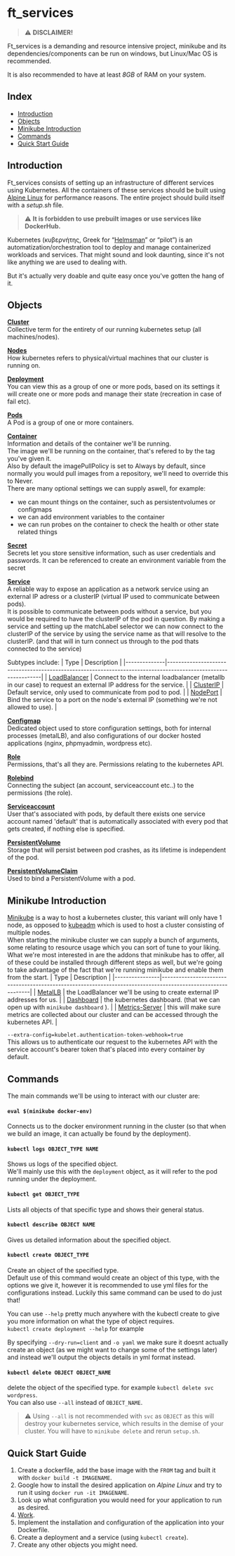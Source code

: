 # ft_services
> :warning:	**DISCLAIMER!**

Ft_services is a demanding and resource intensive project, minikube and its dependencies/components can be run on windows, but Linux/Mac OS is recommended.

It is also recommended to have at least *8GB* of RAM on your system.

## Index
* [Introduction](#introduction)
* [Objects](#objects)
* [Minikube Introduction](#minikube-introduction)
* [Commands](#commands)
* [Quick Start Guide](#quick-start-guide)

## Introduction
Ft_services consists of setting up an infrastructure of different services using Kubernetes. All the containers of these services should be built using [Alpine Linux](https://www.alpinelinux.org/) for performance reasons. The entire project should build itself with a *setup.sh* file.

> :warning: **It is forbidden to use prebuilt images or use services like DockerHub.**

Kubernetes (κυβερνήτης, Greek for “[Helmsman](https://en.wikipedia.org/wiki/Helmsman)” or “pilot”) is an automatization/orchestration tool to deploy and manage containerized workloads and services. That might sound and look daunting, since it's not like anything we are used to dealing with.

But it's actually very doable and quite easy once you've gotten the hang of it.

## Objects
**[Cluster](https://kubernetes.io/docs/tasks/administer-cluster/cluster-management/)**<br>
Collective term for the entirety of our running kubernetes setup (all machines/nodes).

**[Nodes](https://kubernetes.io/docs/concepts/architecture/nodes/)**<br>
How kubernetes refers to physical/virtual machines that our cluster is running on.

**[Deployment](https://kubernetes.io/docs/concepts/workloads/controllers/deployment/)**<br>
You can view this as a group of one or more pods, based on its settings it will create one or more pods and manage their state (recreation in case of fail etc).

**[Pods](https://kubernetes.io/docs/concepts/workloads/pods/)**<br>
A Pod is a group of one or more containers.

**[Container](https://kubernetes.io/docs/concepts/containers/)**<br>
Information and details of the container we'll be running.<br>
The image we'll be running on the container, that's refered to by the tag you've given it.<br>
Also by default the imagePullPolicy is set to Always by default, since normally you would pull images from a repository, we'll need to override this to Never.<br>
There are many optional settings we can supply aswell, for example:
- we can mount things on the container, such as persistentvolumes or configmaps
- we can add environment variables to the container
- we can run probes on the container to check the health or other state related things

**[Secret](https://kubernetes.io/docs/concepts/configuration/secret/)**<br>
Secrets let you store sensitive information, such as user credentials and passwords. It can be referenced to create an environment variable from the secret

**[Service](https://kubernetes.io/docs/concepts/services-networking/service/)**<br>
A reliable way to expose an application as a network service using an external IP adress or a clusterIP (virtual IP used to communicate between pods).<br> It is possible to communicate between pods without a service, but you would be required to have the clusterIP of the pod in question.
By making a service and setting up the matchLabel selector we can now connect to the clusterIP of the service by using the service name as that will resolve to the clusterIP. (and that will in turn connect us through to the pod thats connected to the service)

Subtypes include:
| Type         | Description                                                                                                   |
|--------------|---------------------------------------------------------------------------------------------------------------|
| [LoadBalancer](https://kubernetes.io/docs/concepts/services-networking/service/#loadbalancer) | Connect to the internal loadbalancer (metallb in our case) to request an external IP address for the service. |
| [ClusterIP](https://kubernetes.io/docs/concepts/services-networking/service/#publishing-services-service-types)    | Default service, only used to communicate from pod to pod.                                                    |
| [NodePort](https://kubernetes.io/docs/concepts/services-networking/service/#nodeport)     | Bind the service to a port on the node's external IP (something we're not allowed to use).                    |

**[Configmap](https://kubernetes.io/docs/concepts/configuration/configmap/)**<br>
Dedicated object used to store configuration settings, both for internal processes (metalLB), and also configurations of our docker hosted applications (nginx, phpmyadmin, wordpress etc).

**[Role](https://kubernetes.io/docs/reference/access-authn-authz/rbac/#role-example)**<br>
Permissions, that's all they are. Permissions relating to the kubernetes API.

**[Rolebind](https://kubernetes.io/docs/reference/access-authn-authz/rbac/#rolebinding-and-clusterrolebinding)**<br>
Connecting the subject (an account, serviceaccount etc..) to the permissions (the role).

**[Serviceaccount](https://kubernetes.io/docs/tasks/configure-pod-container/configure-service-account/)**<br>
User that's associated with pods, by default there exists one service account named 'default' that is automatically associated with every pod that gets created, if nothing else is specified.

**[PersistentVolume](https://kubernetes.io/docs/concepts/storage/persistent-volumes/)**<br>
Storage that will persist between pod crashes, as its lifetime is independent of the pod.

**[PersistentVolumeClaim](https://kubernetes.io/docs/concepts/storage/persistent-volumes/)**<br>
Used to bind a PersistentVolume with a pod.

## Minikube Introduction
[Minikube](https://kubernetes.io/docs/setup/learning-environment/minikube/) is a way to host a kubernetes cluster, this variant will only have 1 node, as opposed to [kubeadm](https://kubernetes.io/docs/setup/production-environment/tools/kubeadm/create-cluster-kubeadm/) which is used to host a cluster consisting of multiple nodes.<br>
When starting the minikube cluster we can supply a bunch of arguments, some relating to resource usage which you can sort of tune to your liking.<br>
What we're most interested in are the addons that minikube has to offer, all of these could be installed through different steps as well, but we're going to take advantage of the fact that we're running minikube and enable them from the start.
| Type           | Description                                                                                                 |
|----------------|-------------------------------------------------------------------------------------------------------------|
| [MetalLB](https://metallb.universe.tf/configuration/)        | the LoadBalancer we'll be using to create external IP addresses for us.                                     |
| [Dashboard](https://kubernetes.io/docs/tasks/access-application-cluster/web-ui-dashboard/)      | the kubernetes dashboard. (that we can open up with  `minikube dashboard` ).                                |
| [Metrics-Server](https://github.com/kubernetes-sigs/metrics-server) | this will make sure metrics are collected about our cluster and can be accessed through the kubernetes API. |

`--extra-config=kubelet.authentication-token-webhook=true`<br>
This allows us to authenticate our request to the kubernetes API with the service account's bearer token that's placed into every container by default.

## Commands
The main commands we'll be using to interact with our cluster are:

#### `eval $(minikube docker-env)`<br>
Connects us to the docker environment running in the cluster (so that when we build an image, it can actually be found by the deployment).

#### `kubectl logs OBJECT_TYPE NAME`<br>
Shows us logs of the specified object.<br>
We'll mainly use this with the `deployment` object, as it will refer to the pod running under the deployment.

#### `kubectl get OBJECT_TYPE`<br>
Lists all objects of that specific type and shows their general status.

#### `kubectl describe OBJECT NAME`<br>
Gives us detailed information about the specified object.

#### `kubectl create OBJECT_TYPE`<br>
Create an object of the specified type.<br>
Default use of this command would create an object of this type, with the options we give it,
however it is recommended to use yml files for the configurations instead. Luckily this same command can be used to do just that!<br>

You can use `--help` pretty much anywhere with the kubectl create to give you more information on what the type of object requires.<br>
`kubectl create deployment --help` for example

By specifying `--dry-run=client` and `-o yaml` we make sure it doesnt actually create an object (as we might want to change some of the settings later)
and instead we'll output the objects details in yml format instead.

#### `kubectl delete OBJECT OBJECT_NAME`<br>
delete the object of the specified type. for example `kubectl delete svc wordpress`.<br>
You can also use `--all` instead of `OBJECT_NAME`.
> :warning: Using `--all` is not recommended with `svc` as `OBJECT` as this will destroy your kubernetes service, which results in the demise of your cluster. You will have to `minikube delete` and rerun `setup.sh`.

## Quick Start Guide
1. Create a dockerfile, add the base image with the `FROM` tag and built it with `docker build -t IMAGENAME`.
2. Google how to install the desired application on *Alpine Linux* and try to run it using `docker run -it IMAGENAME`.
3. Look up what configuration you would need for your application to run as desired.
4. [Work](https://www.youtube.com/watch?v=UbxUSsFXYo4).
5. Implement the installation and configuration of the application into your Dockerfile.
6. Create a deployment and a service (using `kubectl create`).
7. Create any other objects you might need.